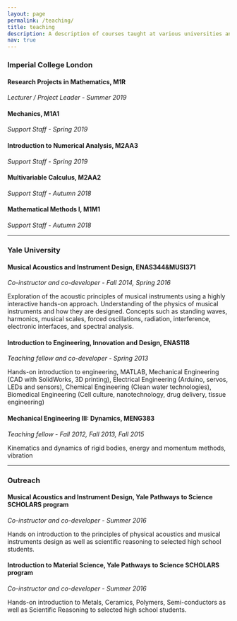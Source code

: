 ```yaml
---
layout: page
permalink: /teaching/
title: teaching
description: A description of courses taught at various universities and on various continents.
nav: true
---
```


<h3>Imperial College London</h3>

<h4><strong> Research Projects in Mathematics, M1R </strong></h4>
<p><i>Lecturer / Project Leader - Summer 2019</i></p>

<h4><strong> Mechanics, M1A1 </strong></h4>
<p><i>Support Staff - Spring 2019</i></p>

<h4><strong> Introduction to Numerical Analysis, M2AA3 </strong></h4>
<p><i>Support Staff - Spring 2019</i></p>

<h4><strong> Multivariable Calculus, M2AA2 </strong></h4>
<p><i>Support Staff - Autumn 2018</i></p>

<h4><strong> Mathematical Methods I, M1M1 </strong></h4>
<p><i>Support Staff - Autumn 2018</i></p>

<hr>

<h3>Yale University</h3>

<h4><strong> Musical Acoustics and Instrument Design, ENAS344&MUSI371 </strong></h4>
<p><i>Co-instructor and co-developer - Fall 2014, Spring 2016</i></p>
<p>Exploration of the acoustic principles of musical instruments using a highly interactive hands-on approach. Understanding of the physics of musical instruments and how they are designed. Concepts such as standing waves, harmonics, musical scales, forced oscillations, radiation, interference, electronic interfaces, and spectral analysis.</p>

<h4><strong> Introduction to Engineering, Innovation and Design, ENAS118 </strong></h4>
<p><i>Teaching fellow and co-developer - Spring 2013</i></p>
<p>Hands-on introduction to engineering, MATLAB, Mechanical Engineering (CAD with SolidWorks, 3D printing), Electrical Engineering (Arduino, servos, LEDs and sensors), Chemical Engineering (Clean water technologies), Biomedical Engineering (Cell culture, nanotechnology, drug delivery, tissue engineering)</p>

<h4><strong> Mechanical Engineering III: Dynamics, MENG383 </strong></h4>
<p><i>Teaching fellow - Fall 2012, Fall 2013, Fall 2015</i></p>
<p>Kinematics and dynamics of rigid bodies, energy and momentum methods, vibration</p>

<hr>


<h3>Outreach</h3>

<h4><strong> Musical Acoustics and Instrument Design, Yale Pathways to Science SCHOLARS program </strong></h4>
<p><i>Co-instructor and co-developer - Summer 2016</i></p>
<p>Hands on introduction to the principles of physical acoustics and musical instruments design as well as scientific reasoning to selected high school students.</p>

<h4><strong> Introduction to Material Science, Yale Pathways to Science SCHOLARS program </strong></h4>
<p><i>Co-instructor and co-developer - Summer 2016</i></p>
<p>Hands-on introduction to Metals, Ceramics, Polymers, Semi-conductors as well as Scientific Reasoning to selected high school students.</p>